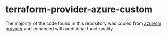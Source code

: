 # terraform-provider-azure-custom

The majority of the code found in this repository was copied from [azurerm provider](https://github.com/terraform-providers/terraform-provider-azurerm) and enhanced with additional functionality.
